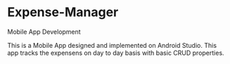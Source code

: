 # Expense-Manager
Mobile App Development

This is a Mobile App designed and implemented on Android Studio. This app tracks the expensens on day to day basis with basic CRUD properties.
